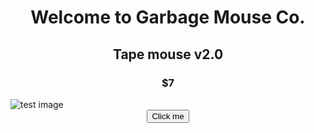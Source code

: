 <html>
<center>
<h1>
 Welcome to Garbage Mouse Co.
</h1>
</center>
 
<center> 
  <h2>
  Tape mouse v2.0 
  </h2>
</center>

<center> 
  <h3>
 $7
  </h3>
</center>
    <img src='https://www.google.com/imgres?imgurl=https%3A%2F%2Fknowpathology.com.au%2Fwp-content%2Fuploads%2F2018%2F07%2Fhappy-test-screen-825x510.jpg&imgrefurl=https%3A%2F%2Fknowpathology.com.au%2Fwhat-is-a-screening-test%2F&tbnid=BucUA7YYUoH3fM&vet=12ahUKEwii7-nQrc_5AhX6BbcAHYQgCEcQMygCegUIARDbAQ..i&docid=IRsmPDjefd1DJM&w=825&h=510&q=test%20image&safe=active&ved=2ahUKEwii7-nQrc_5AhX6BbcAHYQgCEcQMygCegUIARDbAQ'
    alt='test image'>
 <center>
 <!---Add paypal link here--->
  <a href="https://www.youtube.com/watch?v=dQw4w9WgXcQ">
    <button>Click me</button>
</a>
 </center>
  </html>
        
